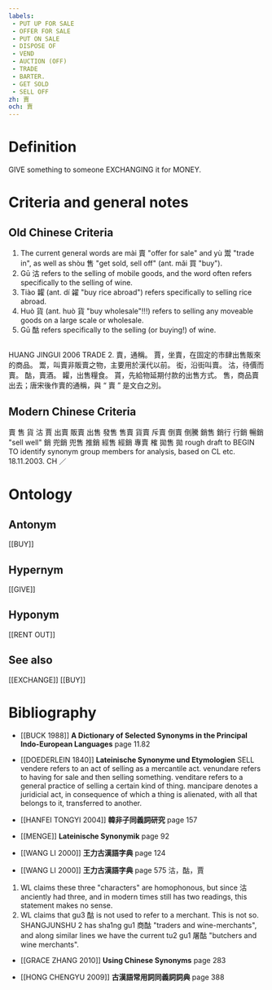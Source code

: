 ```yaml
---
labels: 
 - PUT UP FOR SALE
 - OFFER FOR SALE
 - PUT ON SALE
 - DISPOSE OF
 - VEND
 - AUCTION (OFF)
 - TRADE
 - BARTER.
 - GET SOLD
 - SELL OFF
zh: 賣
och: 賣
---
```


# Definition
GIVE something to someone EXCHANGING it for MONEY.
# Criteria and general notes
## Old Chinese Criteria
1. The current general words are mài 賣 "offer for sale" and yù 鬻 "trade in", as well as shòu 售 "get sold, sell off" (ant. mǎi 買 "buy").
2. Gū 沽 refers to the selling of mobile goods, and the word often refers specifically to the selling of wine.
3. Tiào 糶 (ant. dí 糴 "buy rice abroad") refers specifically to selling rice abroad.
4. Huò 貨 (ant. huò 貨 "buy wholesale"!!!) refers to selling any moveable goods on a large scale or wholesale.
5. Gū 酤 refers specifically to the selling (or buying!) of wine.
## 
HUANG JINGUI 2006
TRADE 2.
賣，通稱。
賈，坐賣，在固定的市肆出售販來的商品。
鬻，叫賣非販賣之物，主要用於漢代以前。
衒，沿街叫賣。
沽，待價而賣。
酤，賣酒。
糶，出售糧食。
貰，先給物延期付款的出售方式。
售，商品賣出去；唐宋後作賣的通稱，與 “ 賣 ” 是文白之別。
## Modern Chinese Criteria
賣
售
貨
沽
賈
出賣
販賣
出售
發售
售賣
貨賣
斥賣
倒賣
倒騰
銷售
銷行
行銷
暢銷 "sell well"
銷
兜銷
兜售
推銷
經售
經銷
專賣
榷
拋售
拋
rough draft to BEGIN TO identify synonym group members for analysis, based on CL etc. 18.11.2003. CH ／
# Ontology

## Antonym
[[BUY]]
## Hypernym
[[GIVE]]
## Hyponym
[[RENT OUT]]
## See also
[[EXCHANGE]]
[[BUY]]
# Bibliography
- [[BUCK 1988]]
**A Dictionary of Selected Synonyms in the Principal Indo-European Languages** page 11.82

- [[DOEDERLEIN 1840]]
**Lateinische Synonyme und Etymologien** 
SELL
vendere refers to an act of selling as a mercantile act.
venundare refers to having for sale and then selling something.
venditare refers to a general practice of selling a certain kind of thing.
mancipare denotes a juridicial act, in consequence of which a thing is alienated, with all that belongs to it, transferred to another.
- [[HANFEI TONGYI 2004]]
**韓非子同義詞研究** page 157

- [[MENGE]]
**Lateinische Synonymik** page 92

- [[WANG LI 2000]]
**王力古漢語字典** page 124

- [[WANG LI 2000]]
**王力古漢語字典** page 575
沽，酤，賈
1. WL claims these three "characters" are homophonous, but since 沽 anciently had three, and in modern times still has two readings, this statement makes no sense.  
2. WL claims that gu3 酤 is not used to refer to a merchant.  This is not so.  SHANGJUNSHU 2 has sha1ng gu1 商酤 "traders and wine-merchants", and along similar lines we have the current tu2 gu1 屠酤 "butchers and wine merchants".
- [[GRACE ZHANG 2010]]
**Using Chinese Synonyms** page 283

- [[HONG CHENGYU 2009]]
**古漢語常用詞同義詞詞典** page 388
